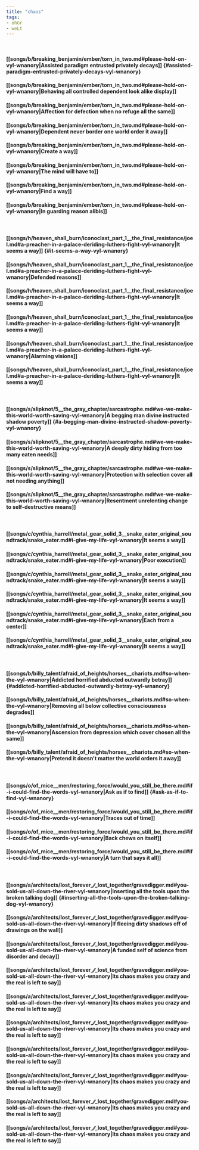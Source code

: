 ```yaml
---
title: "chaos"
tags:
- ohGr
- weLt
---
```

&nbsp;
#### [[songs/b/breaking_benjamin/ember/torn_in_two.md#please-hold-on-vyl-wnanory|Assisted paradigm entrusted privately decays]] {#assisted-paradigm-entrusted-privately-decays-vyl-wnanory}
#### [[songs/b/breaking_benjamin/ember/torn_in_two.md#please-hold-on-vyl-wnanory|Behaving all controlled dependent look alike display]]
#### [[songs/b/breaking_benjamin/ember/torn_in_two.md#please-hold-on-vyl-wnanory|Affection for defection when no refuge all the same]]
#### [[songs/b/breaking_benjamin/ember/torn_in_two.md#please-hold-on-vyl-wnanory|Dependent never border one world order it away]]
#### [[songs/b/breaking_benjamin/ember/torn_in_two.md#please-hold-on-vyl-wnanory|Create a way]]
#### [[songs/b/breaking_benjamin/ember/torn_in_two.md#please-hold-on-vyl-wnanory|The mind will have to]]
#### [[songs/b/breaking_benjamin/ember/torn_in_two.md#please-hold-on-vyl-wnanory|Find a way]]
#### [[songs/b/breaking_benjamin/ember/torn_in_two.md#please-hold-on-vyl-wnanory|In guarding reason alibis]]
&nbsp;
#### [[songs/h/heaven_shall_burn/iconoclast_part_1__the_final_resistance/joel.md#a-preacher-in-a-palace-deriding-luthers-fight-vyl-wnanory|It seems a way]] {#it-seems-a-way-vyl-wnanory}
#### [[songs/h/heaven_shall_burn/iconoclast_part_1__the_final_resistance/joel.md#a-preacher-in-a-palace-deriding-luthers-fight-vyl-wnanory|Defended reasons]]
#### [[songs/h/heaven_shall_burn/iconoclast_part_1__the_final_resistance/joel.md#a-preacher-in-a-palace-deriding-luthers-fight-vyl-wnanory|It seems a way]]
#### [[songs/h/heaven_shall_burn/iconoclast_part_1__the_final_resistance/joel.md#a-preacher-in-a-palace-deriding-luthers-fight-vyl-wnanory|It seems a way]]
#### [[songs/h/heaven_shall_burn/iconoclast_part_1__the_final_resistance/joel.md#a-preacher-in-a-palace-deriding-luthers-fight-vyl-wnanory|Alarming visions]]
#### [[songs/h/heaven_shall_burn/iconoclast_part_1__the_final_resistance/joel.md#a-preacher-in-a-palace-deriding-luthers-fight-vyl-wnanory|It seems a way]]
&nbsp;
#### [[songs/s/slipknot/5__the_gray_chapter/sarcastrophe.md#we-we-make-this-world-worth-saving-vyl-wnanory|A begging man divine instructed shadow poverty]] {#a-begging-man-divine-instructed-shadow-poverty-vyl-wnanory}
#### [[songs/s/slipknot/5__the_gray_chapter/sarcastrophe.md#we-we-make-this-world-worth-saving-vyl-wnanory|A deeply dirty hiding from too many eaten needs]]
#### [[songs/s/slipknot/5__the_gray_chapter/sarcastrophe.md#we-we-make-this-world-worth-saving-vyl-wnanory|Protection with selection cover all not needing anything]]
#### [[songs/s/slipknot/5__the_gray_chapter/sarcastrophe.md#we-we-make-this-world-worth-saving-vyl-wnanory|Resentment unrelenting change to self-destructive means]]
&nbsp;
#### [[songs/c/cynthia_harrell/metal_gear_solid_3__snake_eater_original_soundtrack/snake_eater.md#i-give-my-life-vyl-wnanory|It seems a way]]
#### [[songs/c/cynthia_harrell/metal_gear_solid_3__snake_eater_original_soundtrack/snake_eater.md#i-give-my-life-vyl-wnanory|Poor execution]]
#### [[songs/c/cynthia_harrell/metal_gear_solid_3__snake_eater_original_soundtrack/snake_eater.md#i-give-my-life-vyl-wnanory|It seems a way]]
#### [[songs/c/cynthia_harrell/metal_gear_solid_3__snake_eater_original_soundtrack/snake_eater.md#i-give-my-life-vyl-wnanory|It seems a way]]
#### [[songs/c/cynthia_harrell/metal_gear_solid_3__snake_eater_original_soundtrack/snake_eater.md#i-give-my-life-vyl-wnanory|Each from a center]]
#### [[songs/c/cynthia_harrell/metal_gear_solid_3__snake_eater_original_soundtrack/snake_eater.md#i-give-my-life-vyl-wnanory|It seems a way]]
&nbsp;
#### [[songs/b/billy_talent/afraid_of_heights/horses__chariots.md#so-when-the-vyl-wnanory|Addicted horrified abducted outwardly betray]] {#addicted-horrified-abducted-outwardly-betray-vyl-wnanory}
#### [[songs/b/billy_talent/afraid_of_heights/horses__chariots.md#so-when-the-vyl-wnanory|Removing all below collective consciousness degrades]]
#### [[songs/b/billy_talent/afraid_of_heights/horses__chariots.md#so-when-the-vyl-wnanory|Ascension from depression which cover chosen all the same]]
#### [[songs/b/billy_talent/afraid_of_heights/horses__chariots.md#so-when-the-vyl-wnanory|Pretend it doesn't matter the world orders it away]]
&nbsp;
#### [[songs/o/of_mice__men/restoring_force/would_you_still_be_there.md#if-i-could-find-the-words-vyl-wnanory|Ask as if to find]] {#ask-as-if-to-find-vyl-wnanory}
#### [[songs/o/of_mice__men/restoring_force/would_you_still_be_there.md#if-i-could-find-the-words-vyl-wnanory|Traces out of time]]
#### [[songs/o/of_mice__men/restoring_force/would_you_still_be_there.md#if-i-could-find-the-words-vyl-wnanory|Back chews on itself]]
#### [[songs/o/of_mice__men/restoring_force/would_you_still_be_there.md#if-i-could-find-the-words-vyl-wnanory|A turn that says it all]]
&nbsp;
#### [[songs/a/architects/lost_forever_∕∕_lost_together/gravedigger.md#you-sold-us-all-down-the-river-vyl-wnanory|Inserting all the tools upon the broken talking dog]] {#inserting-all-the-tools-upon-the-broken-talking-dog-vyl-wnanory}
#### [[songs/a/architects/lost_forever_∕∕_lost_together/gravedigger.md#you-sold-us-all-down-the-river-vyl-wnanory|If fleeing dirty shadows off of drawings on the wall]]
#### [[songs/a/architects/lost_forever_∕∕_lost_together/gravedigger.md#you-sold-us-all-down-the-river-vyl-wnanory|A funded self of science from disorder and decay]]
#### [[songs/a/architects/lost_forever_∕∕_lost_together/gravedigger.md#you-sold-us-all-down-the-river-vyl-wnanory|Its chaos makes you crazy and the real is left to say]]
#### [[songs/a/architects/lost_forever_∕∕_lost_together/gravedigger.md#you-sold-us-all-down-the-river-vyl-wnanory|Its chaos makes you crazy and the real is left to say]]
#### [[songs/a/architects/lost_forever_∕∕_lost_together/gravedigger.md#you-sold-us-all-down-the-river-vyl-wnanory|Its chaos makes you crazy and the real is left to say]]
#### [[songs/a/architects/lost_forever_∕∕_lost_together/gravedigger.md#you-sold-us-all-down-the-river-vyl-wnanory|Its chaos makes you crazy and the real is left to say]]
#### [[songs/a/architects/lost_forever_∕∕_lost_together/gravedigger.md#you-sold-us-all-down-the-river-vyl-wnanory|Its chaos makes you crazy and the real is left to say]]
#### [[songs/a/architects/lost_forever_∕∕_lost_together/gravedigger.md#you-sold-us-all-down-the-river-vyl-wnanory|Its chaos makes you crazy and the real is left to say]]
#### [[songs/a/architects/lost_forever_∕∕_lost_together/gravedigger.md#you-sold-us-all-down-the-river-vyl-wnanory|Its chaos makes you crazy and the real is left to say]]
